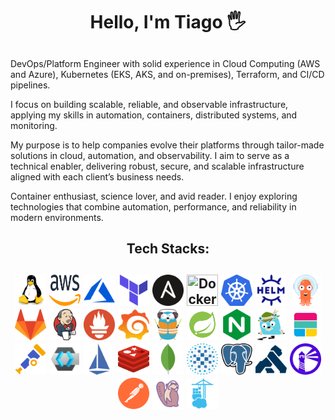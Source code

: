 <h1 align="center">
Hello, I'm Tiago 🖐️

##
  DevOps/Platform Engineer with solid experience in Cloud Computing (AWS and Azure), Kubernetes (EKS, AKS, and on-premises), Terraform, and CI/CD pipelines.

  I focus on building scalable, reliable, and observable infrastructure, applying my skills in automation, containers, distributed systems, and monitoring.

  My purpose is to help companies evolve their platforms through tailor-made solutions in cloud, automation, and observability. I aim to serve as a technical enabler, delivering robust, secure, and scalable infrastructure aligned with each client’s business needs.

  Container enthusiast, science lover, and avid reader. I enjoy exploring technologies that combine automation, performance, and reliability in modern environments.
  
<h2 align="center">
Tech Stacks:
<h2/>
  
<p align="center">
  <img src="https://raw.githubusercontent.com/devicons/devicon/master/icons/linux/linux-original.svg" height="50" width="50" title="Linux">
  <img src="https://raw.githubusercontent.com/Paulino02/logos.svg/master/amazon-web-services-2.svg" height="50" width="50" title="AWS">
  <img src="https://raw.githubusercontent.com/Paulino02/logos.svg/master/microsoft_azure-icon.svg" height="50" width="50" title="Azure">
  <img src="https://raw.githubusercontent.com/Paulino02/logos.svg/master/terraformio-icon.svg" height="50" width="50" title="Terraform">
  <img src="https://raw.githubusercontent.com/Paulino02/logos.svg/master/ansible-icon.svg" height="50" width="50" title="Ansible">
  <img src="https://cdn.jsdelivr.net/gh/devicons/devicon/icons/docker/docker-original-wordmark.svg" height="50" width="50" title="Docker">
  <img src="https://raw.githubusercontent.com/kubernetes/kubernetes/master/logo/logo.svg" height="50" width="50" title="Kubernetes">
  <img src="https://raw.githubusercontent.com/Paulino02/logos.svg/master/helmsh-icon.svg" height="50" width="50" title="Helm">
  <img src="https://raw.githubusercontent.com/Paulino02/logos.svg/master/argoprojio-icon.svg" height="50" width="50" title="Argo">
  <img src="https://raw.githubusercontent.com/Paulino02/logos.svg/master/gitlab.svg" height="50" width="50" title="Gitlab">
  <img src="https://raw.githubusercontent.com/Paulino02/logos.svg/master/jenkins-icon.svg" height="50" width="50" title="Jenkins">
  <img src="https://raw.githubusercontent.com/Paulino02/logos.svg/master/prometheus.svg" height="50" width="50" title="Prometheus">
  <img src="https://raw.githubusercontent.com/Paulino02/logos.svg/master/grafana.svg" height="50" width="50" title="Grafana">
  <img src="https://raw.githubusercontent.com/Paulino02/logos.svg/master/traefikio-icon.svg" height="50" width="50" title="Traefik">
  <img src="https://raw.githubusercontent.com/Paulino02/logos.svg/master/icons8-logotipo-da-primavera.svg" height="50" width="50" title="Springboot">
  <img src="https://raw.githubusercontent.com/Paulino02/logos.svg/master/nginx-icon.svg" height="50" width="50" title="Nginx">
  <img src="https://raw.githubusercontent.com/Paulino02/logos.svg/master/jaegertracingio-icon.svg" height="50" width="50" title="Jaeger">
  <img src="https://raw.githubusercontent.com/Paulino02/logos.svg/master/elastic-stack.svg" height="50" width="50" title="Elk-stack">
  <img src="https://raw.githubusercontent.com/Paulino02/logos.svg/master/OpenTelemetry.svg" height="50" width="50" title="Opentelemetry">
  <img src="https://raw.githubusercontent.com/Paulino02/logos.svg/master/icons8-keycloak-48.png" height="50" width="50" title="Keycloak">
  <img src="https://raw.githubusercontent.com/Paulino02/logos.svg/master/istioio-icon.svg" height="50" width="50" title="Istio">
  <img src="https://raw.githubusercontent.com/Paulino02/logos.svg/master/redis-icon.svg" height="50" width="50" title="Redis">
  <img src="https://raw.githubusercontent.com/Paulino02/logos.svg/master/mongodb-icon.svg" height="50" width="50" title="MongoDB">
  <img src="https://raw.githubusercontent.com/Paulino02/logos.svg/master/haproxy-icon.svg" height="50" width="50" title="HAProxy">
  <img src="https://raw.githubusercontent.com/Paulino02/logos.svg/master/postgresql.svg" height="50" width="50" title="Postgresql">
  <img src="https://raw.githubusercontent.com/Paulino02/logos.svg/master/konghq-icon.svg" height="50" width="50" title="Kong gateway">
  <img src="https://raw.githubusercontent.com/Paulino02/logos.svg/master/goharborio-icon.svg" height="50" width="50" title="Harbor">
  <img src="https://raw.githubusercontent.com/Paulino02/logos.svg/master/postman-icon-svgrepo-com.svg" height="50" width="50" title="Postman">
  <img src="https://raw.githubusercontent.com/Paulino02/logos.svg/master/icons8-dbeaver-64.png" height="50" width="50" title="Dbeaver">
  <img src="https://raw.githubusercontent.com/Paulino02/logos.svg/master/Portainer.svg" height="50" width="50" title="Portainer">
  </p>
